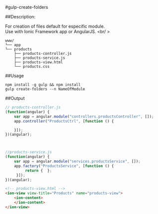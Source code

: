 #gulp-create-folders

##Description: <br />

For creation of files default for especific module. <br />
Use with Ionic Framework app or AngularJS. <br/ >
    
```{r, engine='bash', count_lines}    
www/
└── app
└── products
    ├── products-controller.js
    ├── products-service.js
    ├── products-view.html
    └── products.css
```
##Usage
```{r, engine='bash', count_lines}
npm install -g gulp && npm install
gulp create-folders --n NameOfModule
```
##Output <br />
``` javascript   
// products-controller.js 
(function(angular) { 
    var app = angular.module("controllers.productsController", []); 
    app.controller("ProductsCtrl", [function () { 

    }]);
})(angular);



//products-service.js
(function(angular) { 
    var app = angular.module("services.productsService", []); 
    app.factory("ProductsService", [function () { 
		 return {  };
     }]);
})(angular);

```

``` html
<!-- products-view.html -->
<ion-view view-title="Products" name="products-view">
    <ion-content>
    </ion-content>
</ion-view>
```
